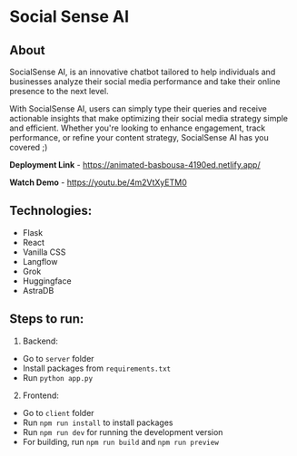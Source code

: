 # Social Sense AI

## About

SocialSense AI, is an innovative chatbot tailored to help individuals and businesses analyze their social media performance and take their online presence to the next level. 

With SocialSense AI, users can simply type their queries and receive actionable insights that make optimizing their social media strategy simple and efficient. Whether you're looking to enhance engagement, track performance, or refine your content strategy, SocialSense AI has you covered ;)

**Deployment Link** - https://animated-basbousa-4190ed.netlify.app/

**Watch Demo** - https://youtu.be/4m2VtXyETM0

## Technologies:
- Flask
- React
- Vanilla CSS
- Langflow
- Grok
- Huggingface
- AstraDB

## Steps to run:
1. Backend:
  - Go to `server` folder
  - Install packages from `requirements.txt`
  - Run `python app.py`
2. Frontend:
  - Go to `client` folder
  - Run `npm run install` to install packages
  - Run `npm run dev` for running the development version
  - For building, run `npm run build` and `npm run preview`
